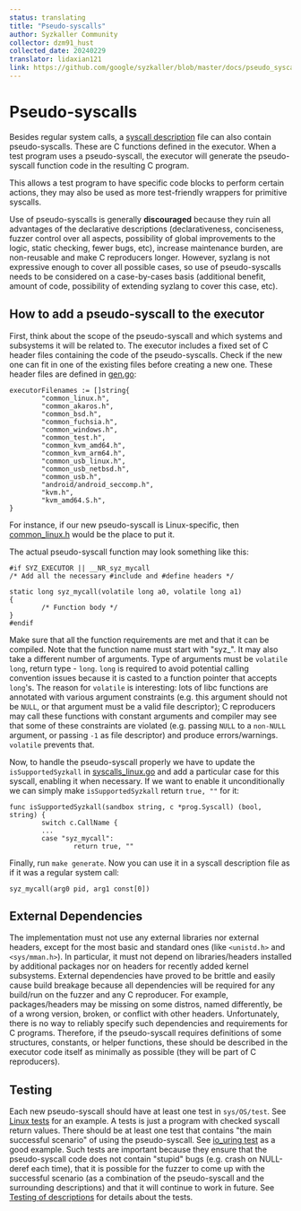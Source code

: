 ```yaml
---
status: translating
title: "Pseudo-syscalls"
author: Syzkaller Community
collector: dzm91_hust
collected_date: 20240229
translator: lidaxian121
link: https://github.com/google/syzkaller/blob/master/docs/pseudo_syscalls.md
---
```


# Pseudo-syscalls

Besides regular system calls, a [syscall
description](syscall_descriptions.md) file can also contain
pseudo-syscalls. These are C functions defined in the
executor. When a test program uses a pseudo-syscall, the executor
will generate the pseudo-syscall function code in the resulting C program.

This allows a test program to have specific code blocks to perform
certain actions, they may also be used as more test-friendly wrappers
for primitive syscalls.

Use of pseudo-syscalls is generally **discouraged** because they ruin all
advantages of the declarative descriptions (declarativeness, conciseness,
fuzzer control over all aspects, possibility of global improvements to
the logic, static checking, fewer bugs, etc), increase maintenance burden,
are non-reusable and make C reproducers longer. However, syzlang is not
expressive enough to cover all possible cases, so use of pseudo-syscalls
needs to be considered on a case-by-cases basis (additional benefit,
amount of code, possibility of extending syzlang to cover this case, etc).

## How to add a pseudo-syscall to the executor

First, think about the scope of the pseudo-syscall and which systems and
subsystems it will be related to. The executor includes a fixed set of C
header files containing the code of the pseudo-syscalls. Check if the
new one can fit in one of the existing files before creating a new
one. These header files are defined in [gen.go](../pkg/csource/gen.go):

    executorFilenames := []string{
            "common_linux.h",
            "common_akaros.h",
            "common_bsd.h",
            "common_fuchsia.h",
            "common_windows.h",
            "common_test.h",
            "common_kvm_amd64.h",
            "common_kvm_arm64.h",
            "common_usb_linux.h",
            "common_usb_netbsd.h",
            "common_usb.h",
            "android/android_seccomp.h",
            "kvm.h",
            "kvm_amd64.S.h",
    }

For instance, if our new pseudo-syscall is Linux-specific, then
[common_linux.h](../executor/common_linux.h) would be the place to put it.

The actual pseudo-syscall function may look something like this:

    #if SYZ_EXECUTOR || __NR_syz_mycall
    /* Add all the necessary #include and #define headers */

    static long syz_mycall(volatile long a0, volatile long a1)
    {
            /* Function body */
    }
    #endif

Make sure that all the function requirements are met and that it can
be compiled. Note that the function name must start with "syz_". It may
also take a different number of arguments. Type of arguments must be
`volatile long`, return type - `long`. `long` is required to avoid
potential calling convention issues because it is casted to a function
pointer that accepts `long`'s. The reason for `volatile` is interesting:
lots of libc functions are annotated with various argument constraints
(e.g. this argument should not be `NULL`, or that argument must be a
valid file descriptor); C reproducers may call these functions with
constant arguments and compiler may see that some of these constraints
are violated (e.g. passing `NULL` to a `non-NULL` argument, or passing
`-1` as file descriptor) and produce errors/warnings. `volatile` prevents
that.

Now, to handle the pseudo-syscall properly we have to update the
`isSupportedSyzkall` in
[syscalls_linux.go](../pkg/host/syscalls_linux.go) and add a particular
case for this syscall, enabling it when necessary. If we want to enable
it unconditionally we can simply make `isSupportedSyzkall` return `true,
""` for it:

    func isSupportedSyzkall(sandbox string, c *prog.Syscall) (bool, string) {
            switch c.CallName {
            ...
            case "syz_mycall":
                    return true, ""

Finally, run `make generate`. Now you can use it in a syscall
description file as if it was a regular system call:

    syz_mycall(arg0 pid, arg1 const[0])

<div id="dependencies"/>

## External Dependencies

The implementation must not use any external libraries nor external headers,
except for the most basic and standard ones (like `<unistd.h>` and
`<sys/mman.h>`). In particular, it must not depend on libraries/headers
installed by additional packages nor on headers for recently added kernel
subsystems. External dependencies have proved to be brittle and easily cause
build breakage because all dependencies will be required for any build/run on
the fuzzer and any C reproducer. For example, packages/headers may be missing
on some distros, named differently, be of a wrong version, broken, or conflict
with other headers. Unfortunately, there is no way to reliably specify such
dependencies and requirements for C programs. Therefore, if the pseudo-syscall
requires definitions of some structures, constants, or helper functions, these
should be described in the executor code itself as minimally as possible (they
will be part of C reproducers).

## Testing

Each new pseudo-syscall should have at least one test in `sys/OS/test`.
See [Linux tests](/sys/linux/test) for an example. A tests is just a program
with checked syscall return values. There should be at least one test
that contains "the main successful scenario" of using the pseudo-syscall.
See [io_uring test](/sys/linux/test/io_uring) as a good example.
Such tests are important because they ensure that the pseudo-syscall code
does not contain "stupid" bugs (e.g. crash on NULL-deref each time),
that it is possible for the fuzzer to come up with the successful scenario
(as a combination of the pseudo-syscall and the surrounding descriptions)
and that it will continue to work in future.
See [Testing of descriptions](syscall_descriptions.md#testing)
for details about the tests.
